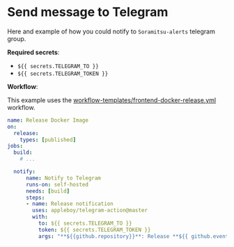 # Send message to Telegram

Here and example of how you could notify to `Soramitsu-alerts` telegram group.

**Required secrets**:
- `${{ secrets.TELEGRAM_TO }}`
- `${{ secrets.TELEGRAM_TOKEN }}`

**Workflow**:

This example uses the [workflow-templates/frontend-docker-release.yml](https://github.com/soramitsukhmer/.github/blob/main/workflow-templates/frontend-docker-release.yml) workflow.

```yml
name: Release Docker Image
on:
  release:
    types: [published]
jobs:
  build:
    # ...

  notify:
      name: Notify to Telegram
      runs-on: self-hosted
      needs: [build]
      steps:
      - name: Release notification
        uses: appleboy/telegram-action@master
        with:
          to: ${{ secrets.TELEGRAM_TO }}
          token: ${{ secrets.TELEGRAM_TOKEN }}
          args: "**${{github.repository}}**: Release **${{ github.event.release.tag_name }}** published by **${{github.actor}}**"
```
